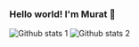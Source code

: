 ### Hello world! I'm Murat 👋

![Github stats 1](https://github-readme-stats.vercel.app/api?username=muratcelikk&show_icons=true&theme=gradient) 
![Github stats 2](https://github-readme-stats.vercel.app/api?username=muratcelikk&show_icons=true&theme=radical)



